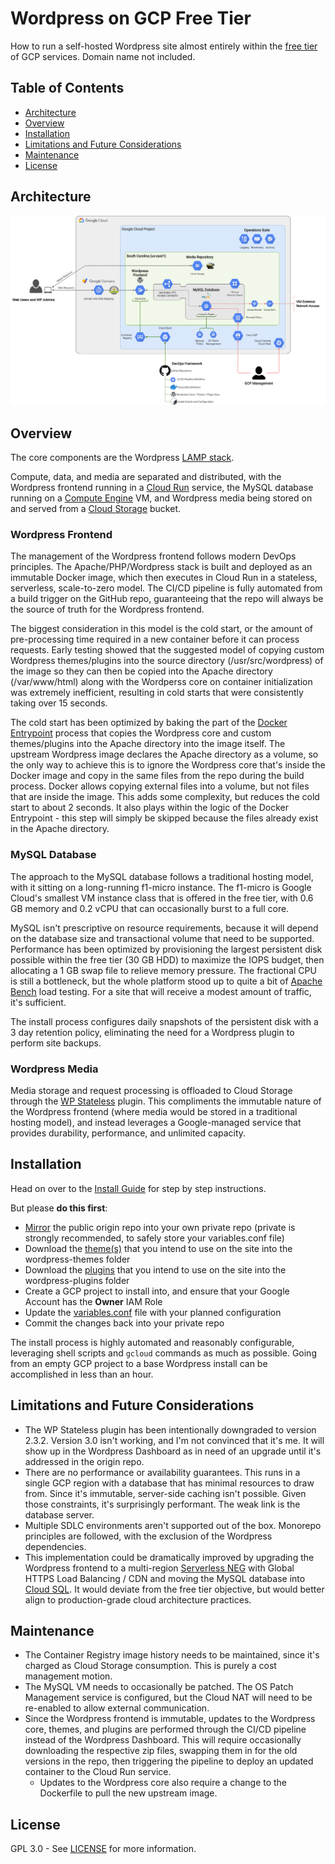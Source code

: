 # Wordpress on GCP Free Tier
How to run a self-hosted Wordpress site almost entirely within the [free tier](https://cloud.google.com/free#always-free-products_1) of GCP services. Domain name not included.


## Table of Contents
- [Architecture](#architecture)
- [Overview](#overview)
- [Installation](#installation)
- [Limitations and Future Considerations](#limitations-and-future-considerations)
- [Maintenance](#maintenance)
- [License](#license)


## Architecture
![Implementation Architecture](diagrams/Implementation_Architecture.png)


## Overview
The core components are the Wordpress [LAMP stack](https://en.wikipedia.org/wiki/LAMP_(software_bundle)).

Compute, data, and media are separated and distributed, with the Wordpress frontend running in a [Cloud Run](https://cloud.google.com/run) service, the MySQL database running on a [Compute Engine](https://cloud.google.com/compute) VM, and Wordpress media being stored on and served from a [Cloud Storage](https://cloud.google.com/storage) bucket.


### Wordpress Frontend
The management of the Wordpress frontend follows modern DevOps principles. The Apache/PHP/Wordpress stack is built and deployed as an immutable Docker image, which then executes in Cloud Run in a stateless, serverless, scale-to-zero model. The CI/CD pipeline is fully automated from a build trigger on the GitHub repo, guaranteeing that the repo will always be the source of truth for the Wordpress frontend.

The biggest consideration in this model is the cold start, or the amount of pre-processing time required in a new container before it can process requests. Early testing showed that the suggested model of copying custom Wordpress themes/plugins into the source directory (/usr/src/wordpress) of the image so they can then be copied into the Apache directory (/var/www/html) along with the Wordperss core on container initialization was extremely inefficient, resulting in cold starts that were consistently taking over 15 seconds.

The cold start has been optimized by baking the part of the [Docker Entrypoint](https://github.com/docker-library/wordpress/blob/master/docker-entrypoint.sh) process that copies the Wordpress core and custom themes/plugins into the Apache directory into the image itself. The upstream Wordpress image declares the Apache directory as a volume, so the only way to achieve this is to ignore the Wordpress core that's inside the Docker image and copy in the same files from the repo during the build process. Docker allows copying external files into a volume, but not files that are inside the image. This adds some complexity, but reduces the cold start to about 2 seconds. It also plays within the logic of the Docker Entrypoint - this step will simply be skipped because the files already exist in the Apache directory.


### MySQL Database
The approach to the MySQL database follows a traditional hosting model, with it sitting on a long-running f1-micro instance. The f1-micro is Google Cloud's smallest VM instance class that is offered in the free tier, with 0.6 GB memory and 0.2 vCPU that can occasionally burst to a full core.

MySQL isn't prescriptive on resource requirements, because it will depend on the database size and transactional volume that need to be supported. Performance has been optimized by provisioning the largest persistent disk possible within the free tier (30 GB HDD) to maximize the IOPS budget, then allocating a 1 GB swap file to relieve memory pressure. The fractional CPU is still a bottleneck, but the whole platform stood up to quite a bit of [Apache Bench](https://httpd.apache.org/docs/2.4/programs/ab.html) load testing. For a site that will receive a modest amount of traffic, it's sufficient.

The install process configures daily snapshots of the persistent disk with a 3 day retention policy, eliminating the need for a Wordpress plugin to perform site backups.


### Wordpress Media
Media storage and request processing is offloaded to Cloud Storage through the [WP Stateless](https://wordpress.org/plugins/wp-stateless/) plugin. This compliments the immutable nature of the Wordpress frontend (where media would be stored in a traditional hosting model), and instead leverages a Google-managed service that provides durability, performance, and unlimited capacity.


## Installation
Head on over to the [Install Guide](INSTALL.md) for step by step instructions.

But please **do this first**:
- [Mirror](https://docs.github.com/en/github/creating-cloning-and-archiving-repositories/duplicating-a-repository) the public origin repo into your own private repo (private is strongly recommended, to safely store your variables.conf file)
- Download the [theme(s)](https://wordpress.org/themes/) that you intend to use on the site into the wordpress-themes folder
- Download the [plugins](https://wordpress.org/plugins/) that you intend to use on the site into the wordpress-plugins folder
- Create a GCP project to install into, and ensure that your Google Account has the **Owner** IAM Role
- Update the [variables.conf](install/variables.conf) file with your planned configuration
- Commit the changes back into your private repo

The install process is highly automated and reasonably configurable, leveraging shell scripts and `gcloud` commands as much as possible. Going from an empty GCP project to a base Wordpress install can be accomplished in less than an hour.


## Limitations and Future Considerations
- The WP Stateless plugin has been intentionally downgraded to version 2.3.2. Version 3.0 isn't working, and I'm not convinced that it's me. It will show up in the Wordpress Dashboard as in need of an upgrade until it's addressed in the origin repo.
- There are no performance or availability guarantees. This runs in a single GCP region with a database that has minimal resources to draw from. Since it's immutable, server-side caching isn't possible. Given those constraints, it's surprisingly performant. The weak link is the database server.
- Multiple SDLC environments aren't supported out of the box. Monorepo principles are followed, with the exclusion of the Wordpress dependencies.
- This implementation could be dramatically improved by upgrading the Wordpress frontend to a multi-region [Serverless NEG](https://cloud.google.com/load-balancing/docs/negs/setting-up-serverless-negs) with Global HTTPS Load Balancing / CDN and moving the MySQL database into [Cloud SQL](https://cloud.google.com/sql/docs/mysql). It would deviate from the free tier objective, but would better align to production-grade cloud architecture practices.


## Maintenance
- The Container Registry image history needs to be maintained, since it's charged as Cloud Storage consumption. This is purely a cost management motion.
- The MySQL VM needs to occasionally be patched. The OS Patch Management service is configured, but the Cloud NAT will need to be re-enabled to allow external communication.
- Since the Wordpress frontend is immutable, updates to the Wordpress core, themes, and plugins are performed through the CI/CD pipeline instead of the Wordpress Dashboard. This will require occasionally downloading the respective zip files, swapping them in for the old versions in the repo, then triggering the pipeline to deploy an updated container to the Cloud Run service.
  - Updates to the Wordpress core also require a change to the Dockerfile to pull the new upstream image.


## License
GPL 3.0 - See [LICENSE](LICENSE) for more information.